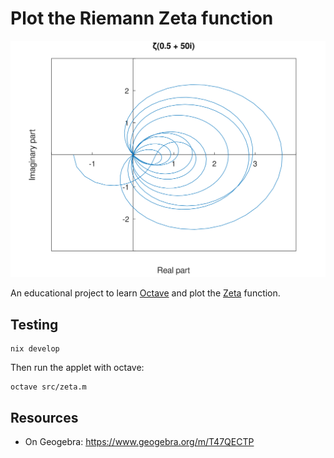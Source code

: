 # Plot the Riemann Zeta function

![](./zeta.svg)

An educational project to learn [Octave][octave website] and plot the
[Zeta][zeta wikipedia] function.

## Testing

```shell
nix develop
```

Then run the applet with octave:

```shell
octave src/zeta.m
```

## Resources

- On Geogebra: https://www.geogebra.org/m/T47QECTP

[octave website]: https://octave.org/
[zeta wikipedia]: https://en.wikipedia.org/wiki/Riemann_zeta_function
